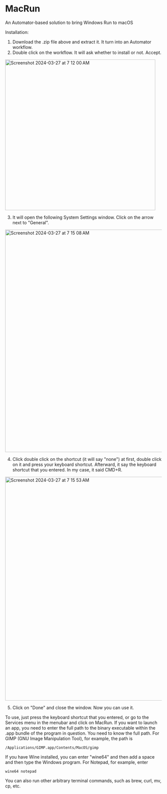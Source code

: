 # MacRun
An Automator-based solution to bring Windows Run to macOS

Installation:
1. Download the .zip file above and extract it. It turn into an Automator workflow.
2. Double click on the workflow. It will ask whether to install or not. Accept.
<img width="483" alt="Screenshot 2024-03-27 at 7 12 00 AM" src="https://github.com/matthewyang204/MacRun/assets/141765903/64cf19bc-6268-4b1b-8151-c174c68a6212">

3. It will open the following System Settings window. Click on the arrow next to "General".
<img width="713" alt="Screenshot 2024-03-27 at 7 15 08 AM" src="https://github.com/matthewyang204/MacRun/assets/141765903/735bdb5e-7448-4a8f-87c5-232f3640b67d">

4. Click double click on the shortcut (it will say "none") at first, double click on it and press your keyboard shortcut. Afterward, it say the keyboard shortcut that you entered. In my case, it said CMD+R.
<img width="717" alt="Screenshot 2024-03-27 at 7 15 53 AM" src="https://github.com/matthewyang204/MacRun/assets/141765903/673a2ae0-0d0b-4186-ad0c-6543c65b0e21">

5. Click on "Done" and close the window. Now you can use it.

To use, just press the keyboard shortcut that you entered, or go to the Services menu in the menubar and click on MacRun. If you want to launch an app, you need to enter the full path to the binary executable within the .app bundle of the program in question. You need to know the full path. For GIMP (GNU Image Manipulation Tool), for example, the path is 
```
/Applications/GIMP.app/Contents/MacOS/gimp
```
If you have Wine installed, you can enter "wine64" and then add a space and then type the Windows program. For Notepad, for example, enter
```
wine64 notepad
```
You can also run other arbitrary terminal commands, such as brew, curl, mv, cp, etc.
